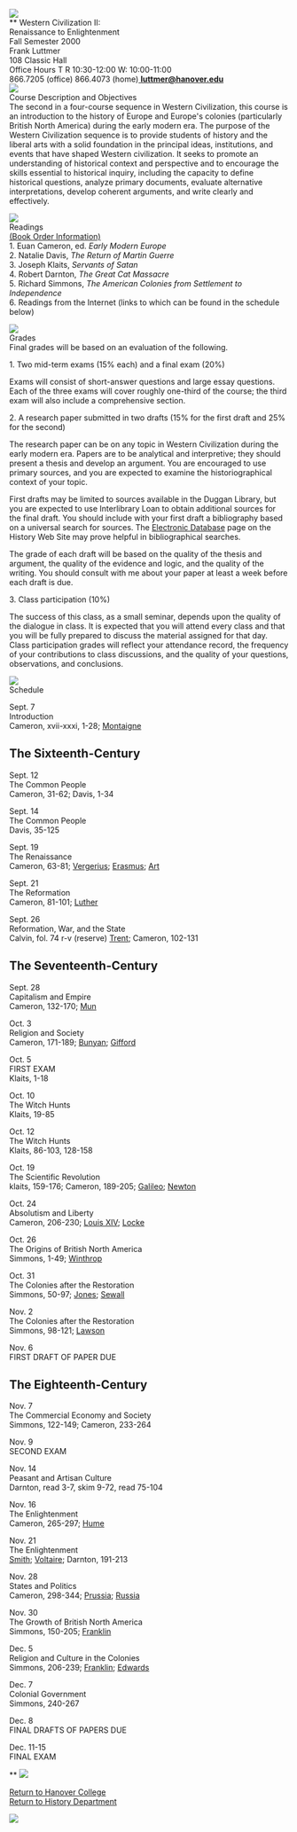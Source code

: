 ![](http://history.hanover.edu/pictures/bars/magenta_thin.gif)  
** Western Civilization II:  
Renaissance to Enlightenment  
Fall Semester 2000  
Frank Luttmer  
108 Classic Hall  
Office Hours T R 10:30-12:00 W: 10:00-11:00  
866.7205 (office) 866.4073 (home)[
**luttmer@hanover.edu**](luttmer@hanover.edu)  
![](http://history.hanover.edu/pictures/bars/magenta_thin.gif)  
Course Description and Objectives  
The second in a four-course sequence in Western Civilization, this course is
an introduction to the history of Europe and Europe's colonies (particularly
British North America) during the early modern era. The purpose of the Western
Civilization sequence is to provide students of history and the liberal arts
with a solid foundation in the principal ideas, institutions, and events that
have shaped Western civilization. It seeks to promote an understanding of
historical context and perspective and to encourage the skills essential to
historical inquiry, including the capacity to define historical questions,
analyze primary documents, evaluate alternative interpretations, develop
coherent arguments, and write clearly and effectively.  
  
![](http://history.hanover.edu/pictures/bars/magenta_thin.gif)  
Readings  
[(Book Order Information)](handouts/212f00bk.html)  
1\. Euan Cameron, ed. _Early Modern Europe_  
2\. Natalie Davis, _The Return of Martin Guerre_  
3\. Joseph Klaits, _Servants of Satan_  
4\. Robert Darnton, _The Great Cat Massacre_  
5\. Richard Simmons, _The American Colonies from Settlement to Independence_  
6\. Readings from the Internet (links to which can be found in the schedule
below)  
  
![](http://history.hanover.edu/pictures/bars/magenta_thin.gif)  
Grades  
Final grades will be based on an evaluation of the following.  
  
1\. Two mid-term exams (15% each) and a final exam (20%)  
  

Exams will consist of short-answer questions and large essay questions. Each
of the three exams will cover roughly one-third of the course; the third exam
will also include a comprehensive section.

2\. A research paper submitted in two drafts (15% for the first draft and 25%
for the second)  
  

The research paper can be on any topic in Western Civilization during the
early modern era. Papers are to be analytical and interpretive; they should
present a thesis and develop an argument. You are encouraged to use primary
sources, and you are expected to examine the historiographical context of your
topic.

First drafts may be limited to sources available in the Duggan Library, but
you are expected to use Interlibrary Loan to obtain additional sources for the
final draft. You should include with your first draft a bibliography based on
a universal search for sources. The [Electronic
Database](http://history.hanover.edu/data.html) page  on the History Web Site
may prove helpful in bibliographical searches.

The grade of each draft will be based on the quality of the thesis and
argument, the quality of the evidence and logic, and the quality of the
writing. You should consult with me about your paper at least a week before
each draft is due.

3\. Class participation (10%)  
  

The success of this class, as a small seminar, depends upon the quality of the
dialogue in class. It is expected that you will attend every class and that
you will be fully prepared to discuss the material assigned for that day.
Class participation grades will reflect your attendance record, the frequency
of your contributions to class discussions, and the quality of your questions,
observations, and conclusions.

  
![](http://history.hanover.edu/pictures/bars/magenta_thin.gif)  
Schedule

  
Sept. 7  
Introduction  
Cameron, xvii-xxxi, 1-28; [Montaigne ](excerpts/212mont3.html)

  
  
**The Sixteenth-Century**  
---  
  
Sept. 12  
The Common People  
Cameron, 31-62; Davis, 1-34

Sept. 14  
The Common People  
Davis, 35-125

Sept. 19  
The Renaissance  
Cameron, 63-81; [Vergerius](excerpts/212verg2.html);
[Erasmus](excerpts/212eras2.html); [Art](art/212ren.html)

Sept. 21  
The Reformation  
Cameron, 81-101; [Luther ](excerpts/212luth.html)

Sept. 26  
Reformation, War, and the State  
Calvin, fol. 74 r-v (reserve) [Trent](excerpts/212ct.html); Cameron, 102-131

  
  
**The Seventeenth-Century**  
---  
  
Sept. 28  
Capitalism and Empire  
Cameron, 132-170; [Mun](excerpts/212mun.html)

Oct. 3  
Religion and Society  
Cameron, 171-189; [Bunyan](excerpts/212bun.html);
[Gifford](excerpts/212gif.html)

Oct. 5  
FIRST EXAM  
Klaits, 1-18

Oct. 10  
The Witch Hunts  
Klaits, 19-85

Oct. 12  
The Witch Hunts  
Klaits, 86-103, 128-158

Oct. 19  
The Scientific Revolution  
klaits, 159-176; Cameron, 189-205; [Galileo](excerpts/212gal2.html); [Newton
](excerpts/212newt.html)

Oct. 24  
Absolutism and Liberty  
Cameron, 206-230; [Louis XIV](excerpts/212louis.html);
[Locke](excerpts/212locke.html)

Oct. 26  
The Origins of British North America  
Simmons, 1-49; [Winthrop](excerpts/212winth2.html)

Oct. 31  
The Colonies after the Restoration  
Simmons, 50-97; [Jones](excerpts/212jones.html);
[Sewall](excerpts/212sew.html)

Nov. 2  
The Colonies after the Restoration  
Simmons, 98-121; [Lawson ](excerpts/212law.html)

Nov. 6  
FIRST DRAFT OF PAPER DUE

  
  
**The Eighteenth-Century**  
---  
  
Nov. 7  
The Commercial Economy and Society  
Simmons, 122-149; Cameron, 233-264

Nov. 9  
SECOND EXAM

Nov. 14  
Peasant and Artisan Culture  
Darnton, read 3-7, skim 9-72, read 75-104

Nov. 16  
The Enlightenment  
Cameron, 265-297; [Hume ](excerpts/212hume.html)

Nov. 21  
The Enlightenment  
[Smith](excerpts/212smith.html); [Voltaire](excerpts/212vol3.html); Darnton,
191-213

Nov. 28  
States and Politics  
Cameron, 298-344; [Prussia](excerpts/212prus.html);
[Russia](excerpts/212rus.html)

Nov. 30  
The Growth of British North America  
Simmons, 150-205; [Franklin](excerpts/212bf1.html)

Dec. 5  
Religion and Culture in the Colonies  
Simmons, 206-239; [Franklin](excerpts/212bf2.html);
[Edwards](excerpts/212ed.html)

Dec. 7  
Colonial Government  
Simmons, 240-267

Dec. 8  
FINAL DRAFTS OF PAPERS DUE

Dec. 11-15  
FINAL EXAM

** ![](http://history.hanover.edu/pictures/bars/magenta_thin.gif)  
  
[Return to Hanover College](http://www.hanover.edu)  
[Return to History Department](http://history.hanover.edu)

![](http://history.hanover.edu/pictures/bars/magenta_thin.gif)

